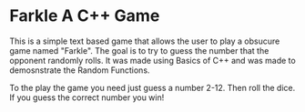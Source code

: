 # Farkle A C++ Game
 This is a simple text based game that allows the user to play a obsucure game named "Farkle". The goal is to try to guess the number that the opponent randomly rolls. It was made using Basics of C++ and was made to demosnstrate the Random Functions. 

To the play the game you need just guess a number 2-12. Then roll the dice. If you guess the correct number you win!
